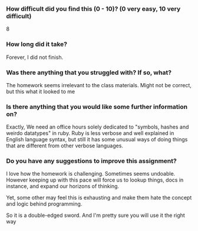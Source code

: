 ### How difficult did you find this (0 - 10)? (0 very easy, 10 very difficult)
8

### How long did it take?
Forever, I did not finish. 

### Was there anything that you struggled with?  If so, what?
The homework seems irrelevant to the class materials. Might not be correct, but this what it looked to me

### Is there anything that you would like some further information on?
Exactly, We need an office hours solely dedicated to "symbols, hashes and weirdo datatypes" in ruby.
Ruby is less verbose and well explained in English language syntax, but still it has some unusual ways of doing things that are different from other verbose languages. 

### Do you have any suggestions to improve this assignment?
I love how the homework is challenging. Sometimes seems undoable. However keeping up with this pace will force us to lookup things, docs in instance, and expand our horizons of thinking.

Yet, some other may feel this is exhausting and make them hate the concept and logic behind programming. 

So it is a double-edged sword. And I'm pretty sure you will use it the right way



